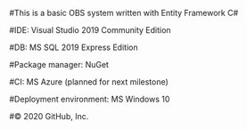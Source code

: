 #This is a basic OBS system written with Entity Framework C#


#IDE: Visual Studio 2019 Community Edition


#DB: MS SQL 2019 Express Edition


#Package manager: NuGet


#CI: MS Azure (planned for next milestone)


#Deployment environment: MS Windows 10


#© 2020 GitHub, Inc.
